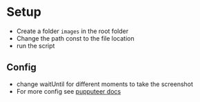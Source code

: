 # Setup
- Create a folder `images` in the root folder
- Change the path const to the file location
- run the script

## Config
- change waitUntil for different moments to take the screenshot
- For more config see [pupputeer docs](https://pptr.dev/#?product=Puppeteer&version=v1.17.0&show=api-pagegotourl-options)
